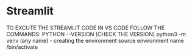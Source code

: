 # Streamlit
TO EXCUTE THE STREAMLIT CODE IN VS CODE FOLLOW THE COMMANDS:
PYTHON --VERSION (CHECK THE VERSION)
python3 -m venv (any name) - creating the environment 
source environment name /bin/activate

